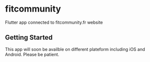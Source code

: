 # fitcommunity

Flutter app connected to fitcommunity.fr website

## Getting Started

This app will soon be availble on different plateform including iOS and Android.
Please be patient.
